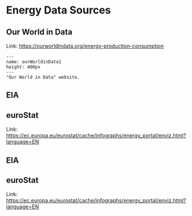 # Energy Data Sources

## Our World in Data

Link: https://ourworldindata.org/energy-production-consumption 


```{figure} /section4/section4_ourworldindata_1.PNG
---
name: ourWorldinData1
height: 400px
---
"Our World in Data" website.
```

## EIA

## euroStat

Link: https://ec.europa.eu/eurostat/cache/infographs/energy_portal/enviz.html?language=EN

## EIA

## euroStat

Link: https://ec.europa.eu/eurostat/cache/infographs/energy_portal/enviz.html?language=EN